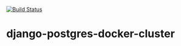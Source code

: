 [![Build Status](https://travis-ci.org/ishankhare07/django-postgres-docker-cluster.svg?branch=master)](https://travis-ci.org/ishankhare07/django-postgres-docker-cluster)

# django-postgres-docker-cluster
